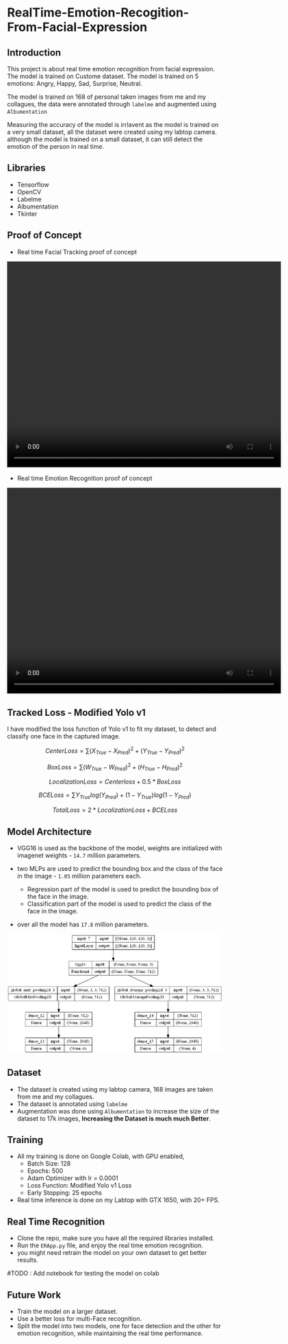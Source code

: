 # RealTime-Emotion-Recogition-From-Facial-Expression

## Introduction
This project is about real time emotion recognition from facial expression. The model is trained on Custome dataset. The model is trained on 5 emotions: Angry, Happy, Sad, Surprise, Neutral.

The model is trained on 168 of personal taken images from me and my collagues, the data were annotated through `labelme` and augmented using `Albumentation`

Measuring the accuracy of the model is irrlavent as the model is trained on a very small dataset, all the dataset were created using my labtop camera. although the model is trained on a small dataset, it can still detect the emotion of the person in real time.


## Libraries
- Tensorflow
- OpenCV
- Labelme
- Albumentation
- Tkinter

## Proof of Concept
- Real time Facial Tracking proof of concept

<video width="640" height="480" controls>
  <source src="misc/Tracking.mp4" type="video/mp4">
</video>

- Real time Emotion Recognition proof of concept

<video width="640" height="480" controls>
  <source src="misc/Recognition.mp4" type="video/mp4">
</video>



## Tracked Loss - Modified Yolo v1
I have modified the loss function of Yolo v1 to fit my dataset, to detect and classify one face in the captured image.


$$
CenterLoss = \sum{(X_{True}- X_{Pred} )^2 + (Y_{True} - Y_{Pred})^2 }
$$

$$
BoxLoss = \sum{(W_{True}- W_{Pred} )^2 + (H_{True} - H_{Pred})^2 }
$$

$$
LocalizationLoss = Centerloss + 0.5*BoxLoss
$$

$$
BCELoss = \sum{Y_{True}log(Y_{Pred}) + (1 - Y_{True})log(1 - Y_{Pred})}
$$

$$ 
TotalLoss = 2* LocalizationLoss + BCELoss
$$


## Model Architecture
- VGG16 is used as the backbone of the model, weights are initialized with imagenet weights - `14.7` million parameters.
- two MLPs are used to predict the bounding box and the class of the face in the image - `1.05` million parameters each.
  - Regression part of the model is used to predict the bounding box of the face in the image.
  - Classification part of the model is used to predict the class of the face in the image.

- over all the model has `17.8` million parameters.

![Model Architecture](misc/model.png)

## Dataset
- The dataset is created using my labtop camera, 168 images are taken from me and my collagues.
- The dataset is annotated using `labelme` 
- Augmentation was done using `Albumentation` to increase the size of the dataset to 17k images, **Increasing the Dataset is much much Better**.


## Training
- All my training is done on Google Colab, with GPU enabled, 
  - Batch Size: 128
  - Epochs: 500
  - Adam Optimizer with lr = 0.0001
  - Loss Function: Modified Yolo v1 Loss
  - Early Stopping: 25 epochs
- Real time inference is done on my Labtop with GTX 1650, with 20+ FPS.


## Real Time Recognition
- Clone the repo, make sure you have all the required libraries installed.
- Run the `ERApp.py` file, and enjoy the real time emotion recognition.
- you might need retrain the model on your own dataset to get better results.

#TODO : Add notebook for testing the model on colab

## Future Work
- Train the model on a larger dataset.
- Use a better loss for multi-Face recognition.
- Split the model into two models, one for face detection and the other for emotion recognition, while maintaining the real time performance.